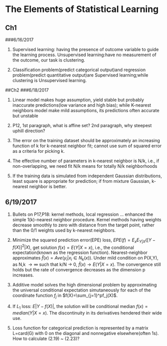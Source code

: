 # The Elements of Statistical Learning

## Ch1 
###6/16/2017

1. Supervised learning: having the presence of outcome variable to guide the learning process. Unsupervised learning:have no measurement of the outcome, our task is clustering.

2. Classification problem(predict categorical output)and regression problem(predict quantitative output)are Supervised learning;while clustering is Unsupervised learning.

##Ch2
###6/18/2017

1. Linear model  makes huge assumption, yield stable but probably inaccurate predictions(low variance and high bias); while K-nearest neighbors model make mild assumptions, its predictions often accurate but unstable

2. P12,  1st paragraph, what is affine set? 	2nd paragraph, why steepest uphill direction?

3. The error on the training dataset should be approximately an increasing function of k for k-nearest neighbor fit; cannot use sum of squared error as a criteria for picking k.

4. The effective number of parameters in k-nearest neighbor is N/k, i.e., if non-overlapping, we need fit N/k means for totally N/k neighborhoods

5. If the training data is simulated from independent Gaussian distributions, least square is appropriate for prediction; if from mixture Gaussian, k-nearest neighbor is better.

## 6/19/2017

1. Bullets on P17,P18: kernel methods, local regression ... enhanced the simple 1(k)-nearest neighbor procedure. Kernel methods having weights decrease smoothly to zero with distance from the target point, rather than the 0/1 weights used by k-nearest neighbors.

2. Minimize the squared prediction error(EPE) loss, $EPE(f)= E_xE_{Y|X}([Y-f(X)]^2|X)$, get solution $f(x)= E(Y|X=x)$, i.e., the conditional expectation(known as the regression function). Nearest-neighbor approximates $\hat{f}(x)=Ave(y_i|x_i \in N_k(x))$. Under mild condition on P(X,Y), as N,k $\rightarrow \infty$ such that k/N $\rightarrow$ 0, $\hat{f}(x) \rightarrow E(Y|X=x)$. The convergence still holds but the rate of convergence decreases as the dimension p increases.

3. Additive model solves the high dimensional problem by approximating the universal conditional expectation simutaneously for each of the coordinate function $f_j$ in $f(X)=\sum_{j=1}^pf_j(X)$.

4. If $L_1$ loss: $E|Y-f(X)|$, the solution will be conditional median $f(x)= median(Y|X=x)$. The discontinuity in its derivatives hendered their wide use.

5. Loss function for categorical prediction is represented by a matrix L=card(G) with 0 on the diagonal and nonnegative elsewhere(often 1s). How to calculate (2.19) ~ (2.23)?


